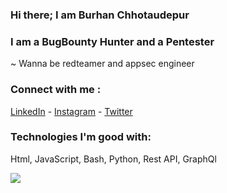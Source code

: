 ### Hi there; I am Burhan Chhotaudepur
### I am a BugBounty Hunter and a Pentester
~ Wanna be redteamer and appsec engineer

### Connect with me :
[LinkedIn](https://linkedin.com/in/burhan-chhotaudepur) - 
[Instagram](https://instagram.com/burhan__xd) - 
[Twitter](https://twitter.com/burhan__xd)
  
### Technologies I'm good with: 

Html, JavaScript, Bash, Python, Rest API, GraphQl

<img src="https://github-readme-stats.vercel.app/api?username=burhanxd&&show_icons=true&title_color=ffffff&icon_color=bb2acf&text_color=daf7dc&bg_color=151515">
